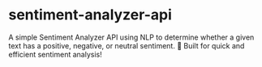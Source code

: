 # sentiment-analyzer-api
A simple Sentiment Analyzer API using NLP to determine whether a given text has a positive, negative, or neutral sentiment. 🚀 Built for quick and efficient sentiment analysis!

